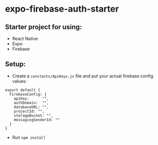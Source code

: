 # expo-firebase-auth-starter

## Starter project for using:
- React Native
- Expo
- Firebase

## Setup:

- Create a `constants/ApiKeys.js` file and put your actual firebase config values:
```
export default {
  FirebaseConfig: {
    apiKey:      "",
    authDomain:  "",
    databaseURL: "",
    projectId: "",
    storageBucket: "",
    messagingSenderId: ""
  }
}
```
- Run `npm install`
